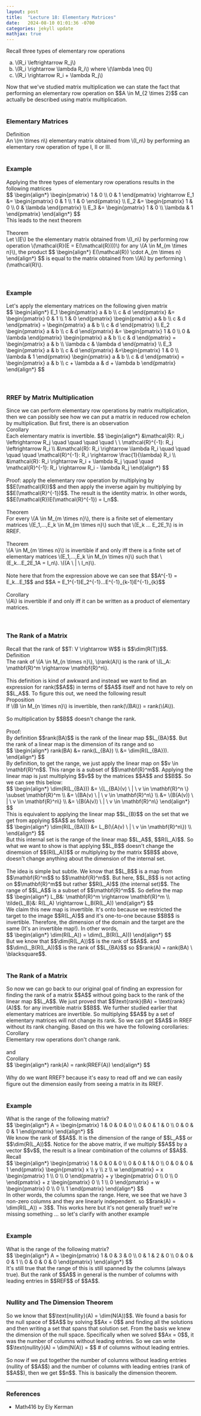 ```yaml
---
layout: post
title:  "Lecture 18: Elementary Matrices"
date:   2024-08-10 01:01:36 -0700
categories: jekyll update
mathjax: true
---
```

Recall three types of elementary row operations
<ul style="list-style-type:lower-alpha">
	<li>\(R_i \leftrightarrow R_j\)</li>
	<li>\(R_i \rightarrow \lambda R_i\) where \(\lambda \neq 0\)</li>
	<li>\(R_i \rightarrow R_i + \lambda R_j\)</li>
</ul>
Now that we've studied matrix multiplication we can state the fact that performing an elementary row operation on $$A \in M_{2 \times 2}$$ can actually be described using matrix multiplication.
<br>
<br>
<!------------------------------------------------------------------------------------>
<h3>Elementary Matrices</h3>
<div class="bdiv">
Definition
</div>
<div class="bbdiv">
An \(m \times n\) elementary matrix obtained from \(I_n\) by performing an elementary row operation of type I, II or III.
</div>
<br>
<!------------------------------------------------------------------------------------>
<h3>Example</h3>
Applying the three types of elementary row operations results in the following matrices
<div>
$$
\begin{align*}
\begin{pmatrix}
1 & 0 \\
0 & 1
\end{pmatrix} \rightarrow E_1 &= 
\begin{pmatrix}
0 & 1 \\
1 & 0
\end{pmatrix} \\
E_2 &= 
\begin{pmatrix}
1 & 0 \\
0 & \lambda
\end{pmatrix} \\
E_3 &= 
\begin{pmatrix}
1 & 0 \\
\lambda & 1
\end{pmatrix}
\end{align*}
$$
</div>
This leads to the next theorem
<br>
<br>
<!------------------------------------------------------------------------------------>
<div class="purdiv">
Theorem
</div>
<div class="purbdiv">
	Let \(E\) be the elementary matrix obtained from \(I_n\) by performing row operation \(\mathcal{R}(E = E(\mathcal{R})))\) for any \(A \in M_{m \times n}\), the product
	$$
	\begin{align*}
	E(\mathcal{R}) \cdot A_{m \times n}
    \end{align*}
	$$
	is equal to the matrix obtained from \(A\) by performing \(\mathcal{R}\).
</div>
<br>
<br>
<!------------------------------------------------------------------------------------>
<h3>Example</h3>
Let's apply the elementary matrices on the following given matrix
<div>
$$
\begin{align*}
E_1  \begin{pmatrix} a & b \\ c & d \end{pmatrix} 
&= \begin{pmatrix} 0 & 1 \\ 1 & 0 \end{pmatrix}
\begin{pmatrix} a & b \\ c & d \end{pmatrix} 
= \begin{pmatrix} a & b \\ c & d \end{pmatrix} 
\\
E_2
\begin{pmatrix} a & b \\ c & d \end{pmatrix} 
&= \begin{pmatrix} 1 & 0 \\ 0 & \lambda \end{pmatrix} 
\begin{pmatrix} a & b \\ c & d \end{pmatrix} 
= \begin{pmatrix} a & b \\ \lambda c & \lambda d \end{pmatrix} 
\\
E_3
\begin{pmatrix} a & b \\ c & d \end{pmatrix} 
&=\begin{pmatrix} 1 & 0 \\ \lambda & 1 \end{pmatrix}
\begin{pmatrix} a & b \\ c & d \end{pmatrix} 
= \begin{pmatrix} a & b \\ c + \lambda a & d + \lambda b \end{pmatrix} 
\end{align*}
$$
</div>
<br>
<br>
<!------------------------------------------------------------------------------------>
<h3>RREF by Matrix Multiplication</h3>
Since we can perform elementary row operations by matrix multiplication, then we can possibly see how we can put a matrix in reduced row echelon by multiplication. But first, there is an observation
<div class="purdiv">
Corollary
</div>
<div class="purbdiv">
	Each elementary matrix is invertible.
	$$
	\begin{align*}
	&\mathcal{R}: R_i \leftrightarrow R_j \quad \quad \quad \quad \ \ \mathcal{R}^{-1}: R_j \leftrightarrow R_i \\
	&\mathcal{R}: R_i \rightarrow \lambda R_i \quad \quad \quad \quad \mathcal{R}^{-1}: R_i \rightarrow \frac{1}{\lambda} R_i \\
	&\mathcal{R}: R_i \rightarrow R_i + \lambda R_j \quad \quad \mathcal{R}^{-1}: R_i \rightarrow R_i - \lambda R_j
    \end{align*}
	$$
</div>
<br>
Proof: apply the elementary row operation by multiplying by $$E(\mathcal{R})$$ and then apply the inverse again by multiplying by $$E(\mathcal{R}^{-1})$$. The result is the identity matrix. In other words, $$E(\mathcal{R})E(\mathcal{R}^{-1}) = I_n$$. 
<br>
<br>
<div class="purdiv">
Theorem
</div>
<div class="purbdiv">
	For every \(A \in M_{m \times n}\), there is a finite set of elementary matrices \(E_1,...,E_k \in M_{m \times n}\) such that \(E_k ... E_2E_1\) is in RREF.  
</div>
<br>
<div class="purdiv">
Theorem
</div>
<div class="purbdiv">
	\(A \in M_{m \times n}\) is invertible if and only iff there is a finite set of elementary matrices \(E_1,...,E_k \in M_{n \times n}\) such that \(E_k...E_2E_1A = I_n\).  \((A \ | \ I_n)\).
</div>
<br>
Note here that from the expression above we can see that $$A^{-1} = E_k...E_1$$ and $$A = E_1^{-1}E_2^{-1}...E^{-1}_{k-1}E^{-1}_{k}$$
<br>
<br>
<div class="purdiv">
Corollary
</div>
<div class="purbdiv">
	\(A\) is invertible if and only iff it can be written as a product of elementary matrices.
</div>
<br>
<br>
<!------------------------------------------------------------------------------------>
<h3>The Rank of a Matrix</h3>
Recall that the rank of $$T: V \rightarrow W$$ is $$\dim(R(T))$$.

<div class="bdiv">
Definition
</div>
<div class="bbdiv">
	The rank of \(A \in M_{n \times n}\), \(rank(A)\) is the rank of \(L_A: \mathbf{R}^m \rightarrow \mathbf{R}^n\).
</div>
<br>
This definition is kind of awkward and instead we want to find an expression for rank($$A$$) in terms of $$A$$ itself and not have to rely on $$L_A$$. To figure this out, we need the following result
<div class="purdiv">
Proposition
</div>
<div class="purbdiv">
If \(B \in M_{n \times n}\) is invertible, then rank(\(BA\)) = rank(\(A\)).
</div>
<br>
So multiplication by $$B$$ doesn't change the rank.
<br>
<br>
Proof: <br>
By definition $$rank(BA)$$ is the rank of the linear map $$L_{BA}$$. But the rank of a linear map is the dimension of its range and so
<div>
$$
\begin{align*}
rank(BA) &= rank(L_{BA}) \\
         &= \dim(R(L_{BA})).
\end{align*}
$$
</div>
By definition, to get the range, we just apply the linear map on $$v \in \mathbf{R}^n$$. This range is a subset of $$\mathbf{R}^m$$. Applying the linear map is just multiplying $$v$$ by the matrices $$A$$ and $$B$$. So we can see this below:
<div>
$$
\begin{align*}
\dim(R(L_{BA})) &= \{L_{BA}(v) \ | \ v \in \mathbf{R}^n \} \subset \mathbf{R}^m \\
                &= \{BA(v) \ | \ v \in \mathbf{R}^n\} \\
				&= \{B(A(v)) \ | \ v \in \mathbf{R}^n\} \\
				&= \{B(A(v)) \ | \ v \in \mathbf{R}^n\}
\end{align*}
$$
</div>
This is equivalent to applying the linear map $$L_{B}$$ on the set that we get from applying $$A$$ as follows
<div>
$$
\begin{align*}
\dim(R(L_{BA})) &= L_B(\{A(v) \ | \ v \in \mathbf{R}^n\}) \\
\end{align*}
$$
</div>
But this internal set is the range of the linear map $$L_A$$, $$R(L_A)$$. So what we want to show is that applying $$L_B$$ doesn't change the dinemsion of $$(R(L_A))$$ or multiplying by the matrix $$B$$ above, doesn't change anything about the dimension of the internal set.
<br>
<br> 
The idea is simple but subtle. We know that $$L_B$$ is a map from $$\mathbf{R}^m$$ to $$\mathbf{R}^m$$. But here, $$L_B$$ is not acting on $$\mathbf{R}^m$$ but rather $$R(L_A)$$ (the internal set)$$. The range of $$L_A$$ is a subset of $$\mathbf{R}^m$$. So define the map
<div>
$$
\begin{align*}
L_B&: \mathbf{R}^m \rightarrow \mathbf{R}^m \\
\tilde{L_B}&: R(L_A) \rightarrow L_B(R(L_A))
\end{align*}
$$
</div>
We claim this new map is invertible. It's onto because we restricted the target to the image $$R(L_A)$$ and it's one-to-one because $$B$$ is invertible. Therefore, the dimension of the domain and the target are the same (It's an invertible map!). In other words,
<div>
$$
\begin{align*}
\dim(R(L_A)) = \dim(L_B(R(L_A)))
\end{align*}
$$
</div>
But we know that $$\dim(R(L_A))$$ is the rank of $$A$$. and $$\dim(L_B(R(L_A))$$ is the rank of $$L_{BA}$$ so $$rank(A) = rank(BA) \ \blacksquare$$.
<br>
<br>
<!------------------------------------------------------------------------------------>
<h3>The Rank of a Matrix</h3>
So now we can go back to our original goal of finding an expression for finding the rank of a matrix $$A$$ without going back to the rank of the linear map $$L_A$$. We just proved that $$\text{rank}(BA) = \text{rank}(A)$$. for any invertible matrix $$B$$. We further studied earlier that elementary matrices are invertible. So multiplying $$A$$ by a set of elementary matrices will not change its rank. So we can get $$A$$ in RREF without its rank changing. Based on this we have the following corollaries:
<div class="purdiv">
Corollary
</div>
<div class="purbdiv">
	Elementary row operations don't change rank.
</div>
<br>
and
<div class="purdiv">
Corollary
</div>
<div class="purbdiv">
	$$
	\begin{align*}
	rank(A) = rank(RREF(A))
    \end{align*}
	$$
</div>
<br>
Why do we want RREF? because it's easy to read off and we can easily figure out the dimension easily from seeing a matrix in its RREF.
<br>
<br>
<!------------------------------------------------------------------------------------>
<h3>Example</h3>
What is the range of the following matrix?
<div>
$$
\begin{align*}
A =
\begin{pmatrix}
1 & 0 & 0 & 0 \\
0 & 0 & 1 & 0 \\
0 & 0 & 0 & 1
\end{pmatrix}
\end{align*}
$$
</div>
We know the rank of $$A$$. It is the dimension of the range of $$L_A$$ or $$\dim(R(L_A))$$. Notice for the above matrix, if we multiply $$A$$ by a vector $$v$$, the result is a linear combination of the columns of $$A$$. Recall
<div>
$$
\begin{align*}
\begin{pmatrix}
1 & 0 & 0 & 0 \\
0 & 0 & 1 & 0 \\
0 & 0 & 0 & 1
\end{pmatrix}
\begin{pmatrix} x \\ y \\ z \\ w \end{pmatrix}
=
x
\begin{pmatrix} 1 \\ 0 \\ 0 \end{pmatrix}
+
y
\begin{pmatrix} 0 \\ 0 \\ 0 \end{pmatrix}
+
z
\begin{pmatrix} 0 \\ 1 \\ 0 \end{pmatrix}
+
w
\begin{pmatrix} 0 \\ 0 \\ 1 \end{pmatrix}
\end{align*}
$$
</div>
In other words, the columns span the range. Here, we see that we have 3 non-zero columns and they are linearly independent. so $$rank(A) = \dim(R(L_A)) = 3$$. This works here but it's not generally true!! we're missing something ... so let's clarify with another example
<br>
<br>
<!------------------------------------------------------------------------------------>
<h3>Example</h3>
What is the range of the following matrix?
<div>
$$
\begin{align*}
A =
\begin{pmatrix}
1 & 0 & 3 & 0 \\
0 & 1 & 2 & 0 \\
0 & 0 & 0 & 1 \\
0 & 0 & 0 & 0
\end{pmatrix}
\end{align*}
$$
</div>
It's still true that the range of this is still spanned by the columns (always true). But the rank of $$A$$ in general is the number of columns with leading entries in $$REF$$ of $$A$$.
<br>
<br>
<!------------------------------------------------------------------------------------>
<h3>Nullity and The Dimension Theorem</h3>
So we know that $$\text{nullity}(A) = \dim(N(A))$$. We found a basis for the null space of $$A$$ by solving $$Ax = 0$$ and finding all the solutions and then writing a set that spans that solution set. From the basis we knew the dimension of the null space. Specifically when we solved $$Ax = 0$$, it was the number of columns without leading entries. So we can write $$\text{nullity}(A) = \dim(N(A)) = $$ # of columns without leading entries.
<br>
<br>
So now if we put together the number of columns without leading entries (nullity of $$A$$) and the number of columns with leading entries (rank of $$A$$), then we get $$n$$. This is basically the dimension theorem.
<hr>

<!------------------------------------------------------------------------------------>
<h3>References</h3>
<ul>
<li>Math416 by Ely Kerman</li>
</ul>






















